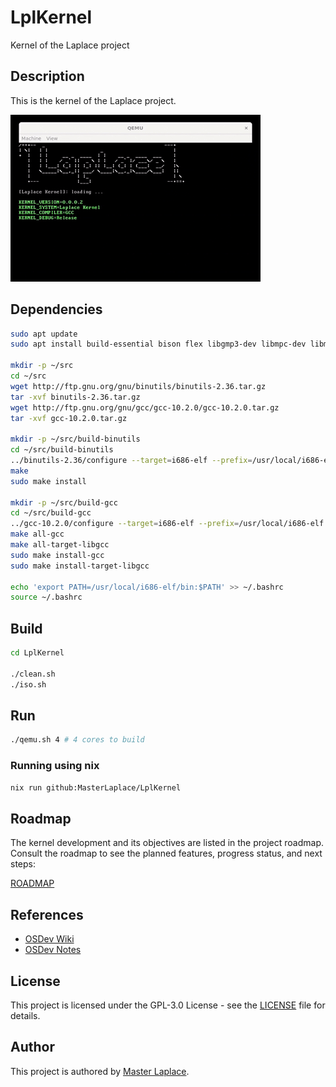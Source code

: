 # LplKernel

Kernel of the Laplace project

## Description

This is the kernel of the Laplace project.

![image](docs/image.gif)

## Dependencies

```sh
sudo apt update
sudo apt install build-essential bison flex libgmp3-dev libmpc-dev libmpfr-dev texinfo

mkdir -p ~/src
cd ~/src
wget http://ftp.gnu.org/gnu/binutils/binutils-2.36.tar.gz
tar -xvf binutils-2.36.tar.gz
wget http://ftp.gnu.org/gnu/gcc/gcc-10.2.0/gcc-10.2.0.tar.gz
tar -xvf gcc-10.2.0.tar.gz

mkdir -p ~/src/build-binutils
cd ~/src/build-binutils
../binutils-2.36/configure --target=i686-elf --prefix=/usr/local/i686-elf --disable-nls --disable-werror
make
sudo make install

mkdir -p ~/src/build-gcc
cd ~/src/build-gcc
../gcc-10.2.0/configure --target=i686-elf --prefix=/usr/local/i686-elf --disable-nls --enable-languages=c,c++ --without-headers
make all-gcc
make all-target-libgcc
sudo make install-gcc
sudo make install-target-libgcc

echo 'export PATH=/usr/local/i686-elf/bin:$PATH' >> ~/.bashrc
source ~/.bashrc
```

## Build

```sh
cd LplKernel

./clean.sh
./iso.sh
```

## Run

```sh
./qemu.sh 4 # 4 cores to build
```

### Running using nix

```sh
nix run github:MasterLaplace/LplKernel
```

## Roadmap

The kernel development and its objectives are listed in the project roadmap. Consult the roadmap to see the planned features, progress status, and next steps:

[ROADMAP](docs/ROADMAP.md)

## References

- [OSDev Wiki](https://wiki.osdev.org/Main_Page)
- [OSDev Notes](https://github.com/dreamportdev/Osdev-Notes/tree/master)

## License

This project is licensed under the GPL-3.0 License - see the [LICENSE](LICENSE) file for details.

## Author

This project is authored by [Master Laplace](https://github.com/MasterLaplace).
